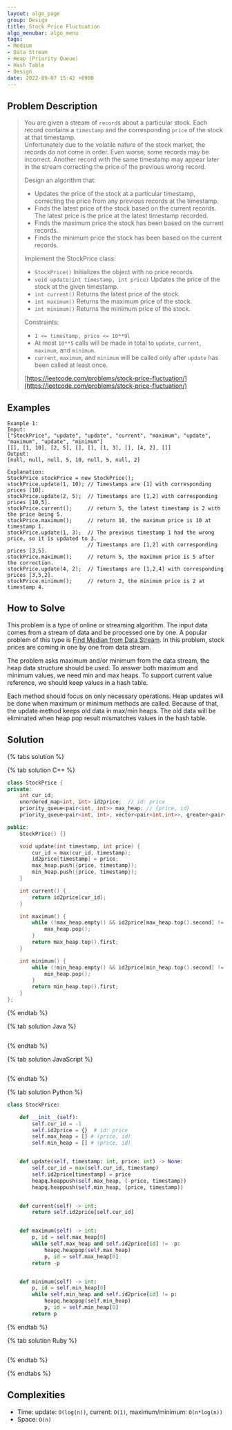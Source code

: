 ```yaml
---
layout: algo_page
group: Design
title: Stock Price Fluctuation
algo_menubar: algo_menu
tags:
- Medium
- Data Stream
- Heap (Priority Queue)
- Hash Table
- Design
date: 2022-09-07 15:42 +0900
---
```


## Problem Description
> You are given a stream of `record`s about a particular stock.
> Each record contains a `timestamp` and the corresponding `price` of the stock at that timestamp.\
> Unfortunately due to the volatile nature of the stock market, the records do not come in order.
> Even worse, some records may be incorrect.
> Another record with the same timestamp may appear later in the stream correcting the price of
> the previous wrong record.
>
> Design an algorithm that:
>
> - Updates the price of the stock at a particular timestamp,
>   correcting the price from any previous records at the timestamp.
> - Finds the latest price of the stock based on the current records.
>   The latest price is the price at the latest timestamp recorded.
> - Finds the maximum price the stock has been based on the current records.
> - Finds the minimum price the stock has been based on the current records.
>
> Implement the StockPrice class:
>
> - `StockPrice()` Initializes the object with no price records.
> - `void update(int timestamp, int price)` Updates the price of the stock at the given timestamp.
> - `int current()` Returns the latest price of the stock.
> - `int maximum()` Returns the maximum price of the stock.
> - `int minimum()` Returns the minimum price of the stock.
> 
> Constraints:
> 
> - `1 <= timestamp, price <= 10**9`\
> - At most `10**5` calls will be made in total to `update`, `current`, `maximum`, and `minimum`.
> - `current`, `maximum`, and `minimum` will be called only after `update` has been called at least once.
>
> [https://leetcode.com/problems/stock-price-fluctuation/](https://leetcode.com/problems/stock-price-fluctuation/)

## Examples
```
Example 1:
Input:
["StockPrice", "update", "update", "current", "maximum", "update", "maximum", "update", "minimum"]
[[], [1, 10], [2, 5], [], [], [1, 3], [], [4, 2], []]
Output:
[null, null, null, 5, 10, null, 5, null, 2]

Explanation:
StockPrice stockPrice = new StockPrice();
stockPrice.update(1, 10); // Timestamps are [1] with corresponding prices [10].
stockPrice.update(2, 5);  // Timestamps are [1,2] with corresponding prices [10,5].
stockPrice.current();     // return 5, the latest timestamp is 2 with the price being 5.
stockPrice.maximum();     // return 10, the maximum price is 10 at timestamp 1.
stockPrice.update(1, 3);  // The previous timestamp 1 had the wrong price, so it is updated to 3.
                          // Timestamps are [1,2] with corresponding prices [3,5].
stockPrice.maximum();     // return 5, the maximum price is 5 after the correction.
stockPrice.update(4, 2);  // Timestamps are [1,2,4] with corresponding prices [3,5,2].
stockPrice.minimum();     // return 2, the minimum price is 2 at timestamp 4.
```

## How to Solve
This problem is a type of online or streaming algorithm.
The input data comes from a stream of data and be processed one by one.
A popular problem of this type is [Find Median from Data Stream](algo/design/2022-09-24-find-median-from-data-stream).
In this problem, stock prices are coming in one by one from data stream.

The problem asks maximum and/or minimum from the data stream, the heap data structure should be used.
To answer both maximum and minimum values, we need min and max heaps.
To support current value reference, we should keep values in a hash table.

Each method should focus on only necessary operations.
Heap updates will be done when maximum or minimum methods are called.
Because of that, the update method keeps old data in max/min heaps.
The old data will be eliminated when heap pop result mismatches values in the hash table.

## Solution

{% tabs solution %}

{% tab solution C++ %}
```cpp
class StockPrice {
private:
    int cur_id;
    unordered_map<int, int> id2price;  // id: price
    priority_queue<pair<int, int>> max_heap; // {price, id}
    priority_queue<pair<int, int>, vector<pair<int,int>>, greater<pair<int, int>>> min_heap; // {price, id}

public:
    StockPrice() {}

    void update(int timestamp, int price) {
        cur_id = max(cur_id, timestamp);
        id2price[timestamp] = price;
        max_heap.push({price, timestamp});
        min_heap.push({price, timestamp});
    }

    int current() {
        return id2price[cur_id];
    }

    int maximum() {
        while (!max_heap.empty() && id2price[max_heap.top().second] != max_heap.top().first) {
            max_heap.pop();
        }
        return max_heap.top().first;
    }

    int minimum() {
        while (!min_heap.empty() && id2price[min_heap.top().second] != min_heap.top().first) {
            min_heap.pop();
        }
        return min_heap.top().first;
    }
};
```
{% endtab %}

{% tab solution Java %}
```java

```
{% endtab %}

{% tab solution JavaScript %}
```js

```
{% endtab %}

{% tab solution Python %}
```python
class StockPrice:

    def __init__(self):
        self.cur_id = -1
        self.id2price = {}  # id: price
        self.max_heap = [] # (price, id)
        self.min_heap = [] # (price, id)


    def update(self, timestamp: int, price: int) -> None:
        self.cur_id = max(self.cur_id, timestamp)
        self.id2price[timestamp] = price
        heapq.heappush(self.max_heap, (-price, timestamp))
        heapq.heappush(self.min_heap, (price, timestamp))


    def current(self) -> int:
        return self.id2price[self.cur_id]


    def maximum(self) -> int:
        p, id = self.max_heap[0]
        while self.max_heap and self.id2price[id] != -p:
            heapq.heappop(self.max_heap)
            p, id = self.max_heap[0]
        return -p


    def minimum(self) -> int:
        p, id = self.min_heap[0]
        while self.min_heap and self.id2price[id] != p:
            heapq.heappop(self.min_heap)
            p, id = self.min_heap[0]
        return p
```
{% endtab %}

{% tab solution Ruby %}
```ruby

```
{% endtab %}

{% endtabs %}


## Complexities
- Time: update: `O(log(n))`, current: `O(1)`,  maximum/minimum: `O(n*log(n))`
- Space: `O(n)`
